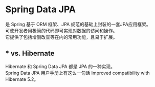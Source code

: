 # Spring Data JPA

是 Spring 基于 ORM 框架、JPA 规范的基础上封装的一套JPA应用框架。  
可使开发者用极简的代码即可实现对数据的访问和操作。  
它提供了包括增删改查等在内的常用功能，且易于扩展。  

## * vs. Hibernate

Hibernate 和 Spring Data JPA 都是 JPA 的一种实现。  
Spring Data JPA 用户手册上有这么一句话 Improved compatibility with Hibernate 5.2。  

